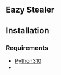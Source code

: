 ## Eazy Stealer ##


## Installation

### Requirements

-   [Python310](https://www.python.org/downloads/release/python-31011/)
-   
